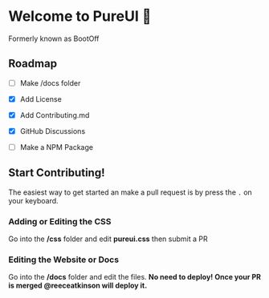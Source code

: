 # Welcome to PureUI :rocket:
Formerly known as BootOff

## Roadmap
- [ ] Make /docs folder
- [X] Add License
- [X] Add Contributing.md
- [X] GitHub Discussions
- [ ] Make a NPM Package


## Start Contributing!
The easiest way to get started an make a pull request is by press the ```.``` on your keyboard.

### Adding or Editing the CSS
Go into the **/css** folder and edit **pureui.css** then submit a PR

### Editing the Website or Docs
Go into the **/docs** folder and edit the files.
**No need to deploy! Once your PR is merged @reeceatkinson will deploy it.**
